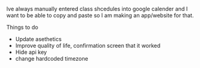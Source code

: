 Ive always manually entered class shcedules into google calender and I want to be able to copy and paste
so I am making an app/website for that.


Things to do

- Update asethetics
- Improve quality of life, confirmation screen that it worked
- Hide api key
- change hardcoded timezone
